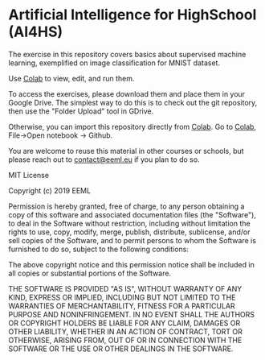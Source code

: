 # Artificial Intelligence for HighSchool (AI4HS)

The exercise in this repository covers basics about supervised machine learning, exemplified on image classification for MNIST dataset.

Use [Colab](https://colab.sandbox.google.com/notebooks/welcome.ipynb) to view, edit, and run them.

To access the exercises, please download them and place them in your Google Drive. The simplest way to do this is to check out the git repository, then use the "Folder Upload" tool in GDrive.

Otherwise, you can import this repository directly from [Colab](https://colab.sandbox.google.com/notebooks/welcome.ipynb). Go to [Colab](https://colab.sandbox.google.com/notebooks/welcome.ipynb), File->Open notebook -> Github.

You are welcome to reuse this material in other courses or schools, but please reach out to contact@eeml.eu if you plan to do so.




MIT License

Copyright (c) 2019 EEML

Permission is hereby granted, free of charge, to any person obtaining a copy of this software and associated documentation files (the "Software"), to deal in the Software without restriction, including without limitation the rights to use, copy, modify, merge, publish, distribute, sublicense, and/or sell copies of the Software, and to permit persons to whom the Software is furnished to do so, subject to the following conditions:

The above copyright notice and this permission notice shall be included in all copies or substantial portions of the Software.

THE SOFTWARE IS PROVIDED "AS IS", WITHOUT WARRANTY OF ANY KIND, EXPRESS OR IMPLIED, INCLUDING BUT NOT LIMITED TO THE WARRANTIES OF MERCHANTABILITY, FITNESS FOR A PARTICULAR PURPOSE AND NONINFRINGEMENT. IN NO EVENT SHALL THE AUTHORS OR COPYRIGHT HOLDERS BE LIABLE FOR ANY CLAIM, DAMAGES OR OTHER LIABILITY, WHETHER IN AN ACTION OF CONTRACT, TORT OR OTHERWISE, ARISING FROM, OUT OF OR IN CONNECTION WITH THE SOFTWARE OR THE USE OR OTHER DEALINGS IN THE SOFTWARE.
